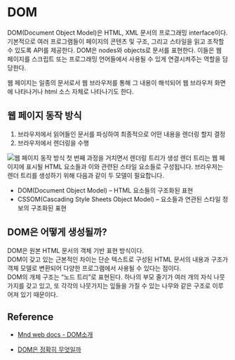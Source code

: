 # DOM
DOM(Document Object Model)은 HTML, XML 문서의 프로그래밍 interface이다.  
기본적으로 여러 프로그램들이 페이지의 콘텐츠 및 구조, 그리고 스타일을 읽고 조작할 수 있도록 API를 제공한다.
DOM은 nodes와 objects로 문서를 표현한다. 이들은 웹 페이지를 스크립트 또는 프로그래밍 언어들에서 사용될 수 있게 연결시켜주는 역할을 담당한다.

웹 페이지는 일종의 문서로서 웹 브라우저를 통해 그 내용이 해석되어 웹 브라우저 화면에 나타나거나 html 소스 자체로 나타나기도 한다.

## 웹 페이지 동작 방식
1. 브라우저에서 읽어들인 문서를 파싱하여 최종적으로 어떤 내용을 렌더링 할지 결정
2. 브라우저에서 렌더링을 수행

![웹 페이지 동작 방식](https://wit.nts-corp.com/wp-content/uploads/2019/02/-1)
첫 번째 과정을 거치면서 렌더링 트리가 생성
렌더 트리는 웹 페이지에 표시될 HTML 요소들과 이와 관련된 스타일 요소들로 구성됩니다. 브라우저는 렌더 트리를 생성하기 위해 다음과 같이 두 모델이 필요합니다.

- DOM(Document Object Model) – HTML 요소들의 구조화된 표현
- CSSOM(Cascading Style Sheets Object Model) – 요소들과 연관된 스타일 정보의 구조화된 표현

## DOM은 어떻게 생성될까?
DOM은 원본 HTML 문서의 객체 기반 표현 방식이다.  
DOM이 갖고 있는 근본적인 차이는 단순 텍스트로 구성된 HTML 문서의 내용과 구조가 객체 모델로 변환되어 다양한 프로그램에서 사용될 수 있다는 점이다.  
DOM의 개체 구조는 “노드 트리”로 표현된다. 하나의 부모 줄기가 여러 개의 자식 나뭇가지를 갖고 있고, 또 각각의 나뭇가지는 잎들을 가질 수 있는 나무와 같은 구조로 이루어져 있기 때문이다.


## Reference
- [Mnd web docs - DOM소개](https://developer.mozilla.org/ko/docs/Web/API/Document_Object_Model/Introduction)

- [DOM은 정확히 무엇일까](https://wit.nts-corp.com/2019/02/14/5522)